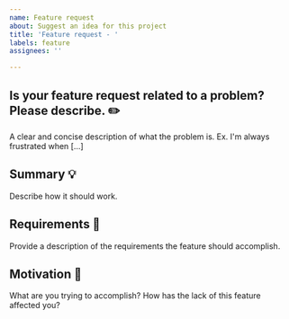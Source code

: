 ```yaml
---
name: Feature request
about: Suggest an idea for this project
title: 'Feature request - '
labels: feature
assignees: ''

---
```


## Is your feature request related to a problem? Please describe. ✏️
A clear and concise description of what the problem is. Ex. I'm always frustrated when [...]

## Summary 💡
Describe how it should work. 

## Requirements 🌈
Provide a description of the requirements the feature should accomplish. 

## Motivation 🔦
What are you trying to accomplish? How has the lack of this feature affected you?
